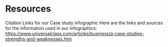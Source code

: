 # Resources
Citation Links for our Case study infographic
Here are the links and sources for the information used in our infographics:
https://www.universalclass.com/articles/business/a-case-studies-strengths-and-weaknesses.htm

